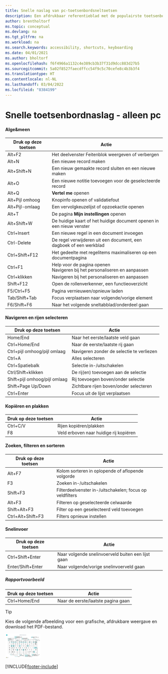 ```yaml
---
title: Snelle naslag van pc-toetsenbordsneltoetsen
description: Een afdrukbaar referentieblad met de populairste toetsenbordsneltoetsen voor pc-gebruikers.
author: brentholtorf
ms.topic: conceptual
ms.devlang: na
ms.tgt_pltfrm: na
ms.workload: na
ms.search.keywords: accessibility, shortcuts, keyboarding
ms.date: 04/01/2021
ms.author: bholtorf
ms.openlocfilehash: f6f4966a1132c4e389cb3b37f31d9dcc883d27b5
ms.sourcegitcommit: 5a02f8527faecdffcc54f9c5c70cefe8c4b3b3f4
ms.translationtype: HT
ms.contentlocale: nl-NL
ms.lasthandoff: 03/04/2022
ms.locfileid: "8384199"
---
```

# <a name="keyboard-quick-reference---pc-only"></a>Snelle toetsenbordnaslag - alleen pc

#### <a name="general"></a>Alge&meen

|Druk op deze toetsen|Actie|  
|-|-|
|Alt+F2|Het deelvenster Feitenblok weergeven of verbergen|
|Alt+N|Een nieuwe record maken|
|Alt+Shift+N|Een nieuw gemaakte record sluiten en een nieuwe maken|
|Alt+O|Een nieuwe notitie toevoegen voor de geselecteerde record|
|Alt+Q|**Vertel me** openen|
|Alt+Pijl omhoog|Knopinfo openen of validatiefout|
|Alt+Pijl-omlaag|Een vervolgkeuzelijst of opzoekactie openen|
|Alt+T|De pagina **Mijn instellingen** openen|
|Alt+Shift+W|De huidige kaart of het huidige document openen in een nieuw venster|
|Ctrl+Insert|Een nieuwe regel in een document invoegen|
|Ctrl-Delete|De regel verwijderen uit een document, een dagboek of een werkblad|
|Ctrl+Shift+F12|Het gedeelte met regelitems maximaliseren op een documentpagina|
|Ctrl+F1|Help voor de pagina openen<br />Navigeren bij het personaliseren en aanpassen|
|Ctrl+klikken|Navigeren bij het personaliseren en aanpassen|
|Shift+F12|Open de rollenverkenner, een functieoverzicht|
|F5/Ctrl+F5|Pagina vernieuwen/opnieuw laden|
|Tab/Shift+Tab|Focus verplaatsen naar volgende/vorige element|
|F6/Shift+F6|Naar het volgende sneltabblad/onderdeel gaan|

#### <a name="navigate--select-rows"></a>Navigeren en rijen selecteren

|Druk op deze toetsen|Actie|
|-|-|
|Home/End|Naar het eerste/laatste veld gaan|
|Ctrl+Home/End |Naar de eerste/laatste rij gaan|
|Ctrl+pijl omhoog/pijl omlaag|Navigeren zonder de selectie te verliezen|
|Ctrl+A |Alles selecteren|
|Ctrl+Spatiebalk|Selectie in-/uitschakelen|
|Ctrl/Shift+klikken|De rij(en) toevoegen aan de selectie|
|Shift+pijl omhoog/pijl omlaag|Rij toevoegen boven/onder selectie|
|Shift+Page Up/Down|Zichtbare rijen boven/onder selecteren|
|Ctrl+Enter|Focus uit de lijst verplaatsen|

#### <a name="copy--paste"></a>Kopiëren en plakken

|Druk op deze toetsen|Actie|
|-|-|
|Ctrl+C/V|Rijen kopiëren/plakken|
|F8|Veld erboven naar huidige rij kopiëren|

#### <a name="search-filter--sort"></a>Zoeken, filteren en sorteren

|Druk op deze toetsen|Actie|
|-|-|
|Alt+F7|Kolom sorteren in oplopende of aflopende volgorde|
|F3|Zoeken in-/uitschakelen|
|Shift+F3|Filterdeelvenster in-/uitschakelen; focus op veldfilters|
|Alt+F3|Filteren op geselecteerde celwaarde|
|Shift+Alt+F3|Filter op een geselecteerd veld toevoegen|
|Ctrl+Alt+Shift+F3|Filters opnieuw instellen|

#### <a name="quick-entry"></a>Snelinvoer

|Druk op deze toetsen|Actie|
|-|-|
|Ctrl+Shift+Enter|Naar volgende snelinvoerveld buiten een lijst gaan|
|Enter/Shift+Enter|Naar volgende/vorige snelinvoerveld gaan|
##### <a name="report-preview"></a>Rapportvoorbeeld

|Druk op deze toetsen|Actie|
|-|-|
|Ctrl+Home/End|Naar de eerste/laatste pagina gaan|

> [!TIP]
> Kies de volgende afbeelding voor een grafische, afdrukbare weergave en download het PDF-bestand.
>
> [![Pictogram dat een PDF opent.](media/keyboard_shortcut_inline.png)](media/keyboard_shortcuts.pdf)


[!INCLUDE[footer-include](includes/footer-banner.md)]